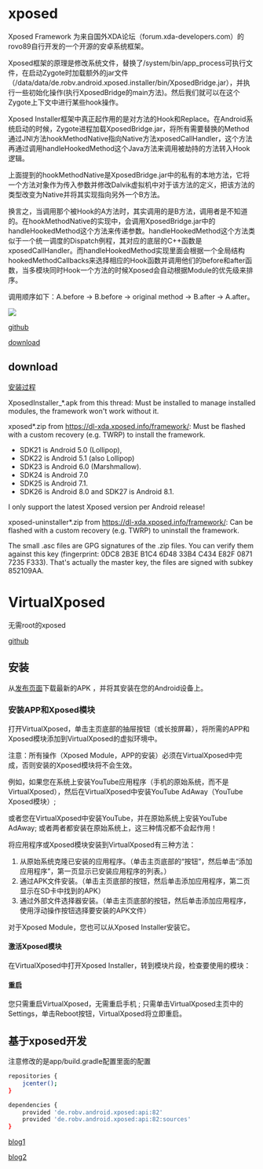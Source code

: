 # xposed
Xposed Framework 为来自国外XDA论坛（forum.xda-developers.com）的rovo89自行开发的一个开源的安卓系统框架。

Xposed框架的原理是修改系统文件，替换了/system/bin/app_process可执行文件，在启动Zygote时加载额外的jar文件（/data/data/de.robv.android.xposed.installer/bin/XposedBridge.jar），并执行一些初始化操作(执行XposedBridge的main方法)。然后我们就可以在这个Zygote上下文中进行某些hook操作。

Xposed Installer框架中真正起作用的是对方法的Hook和Replace。在Android系统启动的时候，Zygote进程加载XposedBridge.jar，将所有需要替换的Method通过JNI方法hookMethodNative指向Native方法xposedCallHandler，这个方法再通过调用handleHookedMethod这个Java方法来调用被劫持的方法转入Hook逻辑。

上面提到的hookMethodNative是XposedBridge.jar中的私有的本地方法，它将一个方法对象作为传入参数并修改Dalvik虚拟机中对于该方法的定义，把该方法的类型改变为Native并将其实现指向另外一个B方法。

换言之，当调用那个被Hook的A方法时，其实调用的是B方法，调用者是不知道的。在hookMethodNative的实现中，会调用XposedBridge.jar中的handleHookedMethod这个方法来传递参数。handleHookedMethod这个方法类似于一个统一调度的Dispatch例程，其对应的底层的C++函数是xposedCallHandler。而handleHookedMethod实现里面会根据一个全局结构hookedMethodCallbacks来选择相应的Hook函数并调用他们的before和after函数，当多模块同时Hook一个方法的时候Xposed会自动根据Module的优先级来排序。

调用顺序如下：A.before -> B.before -> original method -> B.after -> A.after。

![](https://i.loli.net/2019/01/12/5c394e63ca2b4.png)

[github](https://github.com/rovo89/Xposed)

[download](https://repo.xposed.info/module/de.robv.android.xposed.installer)

## download
[安装过程](https://blog.csdn.net/fuchaosz/article/details/53143216)

XposedInstaller_*.apk from this thread: Must be installed to manage installed modules, the framework won't work without it.

xposed*.zip from https://dl-xda.xposed.info/framework/: Must be flashed with a custom recovery (e.g. TWRP) to install the framework.

- SDK21 is Android 5.0 (Lollipop), 
- SDK22 is Android 5.1 (also Lollipop) 
- SDK23 is Android 6.0 (Marshmallow).
- SDK24 is Android 7.0 
- SDK25 is Android 7.1.
- SDK26 is Android 8.0 and SDK27 is Android 8.1.

I only support the latest Xposed version per Android release!

xposed-uninstaller*.zip from https://dl-xda.xposed.info/framework/: Can be flashed with a custom recovery (e.g. TWRP) to uninstall the framework.

The small .asc files are GPG signatures of the .zip files. You can verify them against this key (fingerprint: 0DC8 2B3E B1C4 6D48 33B4 C434 E82F 0871 7235 F333). That's actually the master key, the files are signed with subkey 852109AA.

# VirtualXposed
无需root的xposed

[github](https://github.com/android-hacker/VirtualXposed)

## 安装
从[发布页面](https://github.com/android-hacker/VirtualXposed/releases)下载最新的APK ，并将其安装在您的Android设备上。

### 安装APP和Xposed模块
打开VirtualXposed，单击主页底部的抽屉按钮（或长按屏幕），将所需的APP和Xposed模块添加到VirtualXposed的虚拟环境中。

注意：所有操作（Xposed Module，APP的安装）必须在VirtualXposed中完成，否则安装的Xposed模块将不会生效。

例如，如果您在系统上安装YouTube应用程序（手机的原始系统，而不是VirtualXposed），然后在VirtualXposed中安装YouTube AdAway（YouTube Xposed模块）; 

或者您在VirtualXposed中安装YouTube，并在原始系统上安装YouTube AdAway; 或者两者都安装在原始系统上，这三种情况都不会起作用！

将应用程序或Xposed模块安装到VirtualXposed有三种方法：

1. 从原始系统克隆已安装的应用程序。（单击主页底部的“按钮”，然后单击“添加应用程序”，第一页显示已安装应用程序的列表。）
2. 通过APK文件安装。（单击主页底部的按钮，然后单击添加应用程序，第二页显示在SD卡中找到的APK）
3. 通过外部文件选择器安装。（单击主页底部的按钮，然后单击添加应用程序，使用浮动操作按钮选择要安装的APK文件）

对于Xposed Module，您也可以从Xposed Installer安装它。

#### 激活Xposed模块
在VirtualXposed中打开Xposed Installer，转到模块片段，检查要使用的模块：

#### 重启
您只需重启VirtualXposed，无需重启手机 ; 只需单击VirtualXposed主页中的Settings，单击Reboot按钮，VirtualXposed将立即重启。

## 基于xposed开发

注意修改的是app/build.gradle配置里面的配置
```bash
repositories {
    jcenter();
}

dependencies {
    provided 'de.robv.android.xposed:api:82'
    provided 'de.robv.android.xposed:api:82:sources'
}
```
[blog1](https://blog.csdn.net/niubitianping/article/details/52571438)

[blog2](https://blog.csdn.net/yzzst/article/details/47659479)